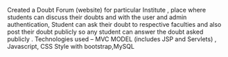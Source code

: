
Created a Doubt Forum (website) for particular Institute , place where students can discuss their doubts and with the user and admin authentication, Student can ask their doubt to respective faculties and also post their doubt publicly so any student can answer the doubt asked publicly .
Technologies used – MVC MODEL (includes JSP and Servlets) , Javascript, CSS Style with bootstrap,MySQL
